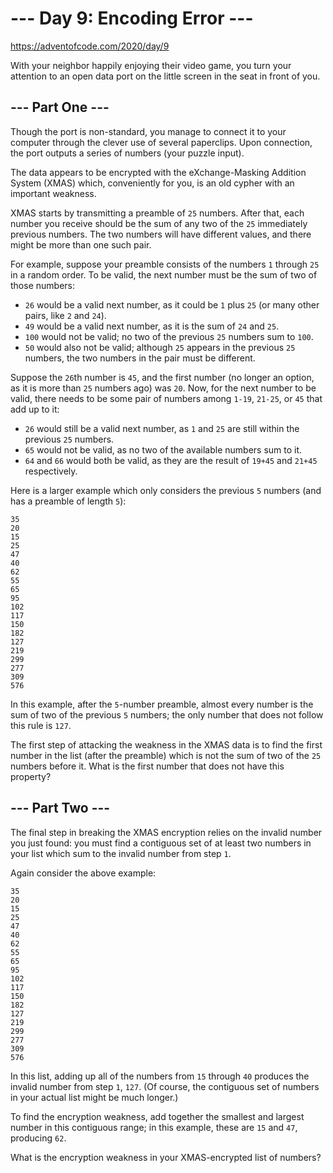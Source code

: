 # --- Day 9: Encoding Error ---
https://adventofcode.com/2020/day/9

With your neighbor happily enjoying their video game, you turn your attention to an open data port on the little screen in the seat in front of you.

## --- Part One ---
Though the port is non-standard, you manage to connect it to your computer through the clever use of several paperclips. Upon connection, the port outputs a series of numbers (your puzzle input).

The data appears to be encrypted with the eXchange-Masking Addition System (XMAS) which, conveniently for you, is an old cypher with an important weakness.

XMAS starts by transmitting a preamble of `25` numbers. After that, each number you receive should be the sum of any two of the `25` immediately previous numbers. The two numbers will have different values, and there might be more than one such pair.

For example, suppose your preamble consists of the numbers `1` through `25` in a random order. To be valid, the next number must be the sum of two of those numbers:
* `26` would be a valid next number, as it could be `1` plus `25` (or many other pairs, like `2` and `24`).
* `49` would be a valid next number, as it is the sum of `24` and `25`.
* `100` would not be valid; no two of the previous `25` numbers sum to `100`.
* `50` would also not be valid; although `25` appears in the previous `25` numbers, the two numbers in the pair must be different.

Suppose the `26`th number is `45`, and the first number (no longer an option, as it is more than `25` numbers ago) was `20`. Now, for the next number to be valid, there needs to be some pair of numbers among `1-19`, `21-25`, or `45` that add up to it:

* `26` would still be a valid next number, as `1` and `25` are still within the previous `25` numbers.
* `65` would not be valid, as no two of the available numbers sum to it.
* `64` and `66` would both be valid, as they are the result of `19+45` and `21+45` respectively.

Here is a larger example which only considers the previous `5` numbers (and has a preamble of length `5`):

```
35
20
15
25
47
40
62
55
65
95
102
117
150
182
127
219
299
277
309
576
```

In this example, after the `5`-number preamble, almost every number is the sum of two of the previous `5` numbers; the only number that does not follow this rule is `127`.

The first step of attacking the weakness in the XMAS data is to find the first number in the list (after the preamble) which is not the sum of two of the `25` numbers before it. What is the first number that does not have this property?

## --- Part Two ---
The final step in breaking the XMAS encryption relies on the invalid number you just found: you must find a contiguous set of at least two numbers in your list which sum to the invalid number from step `1`.

Again consider the above example:

```
35
20
15
25
47
40
62
55
65
95
102
117
150
182
127
219
299
277
309
576
```

In this list, adding up all of the numbers from `15` through `40` produces the invalid number from step `1`, `127`. (Of course, the contiguous set of numbers in your actual list might be much longer.)

To find the encryption weakness, add together the smallest and largest number in this contiguous range; in this example, these are `15` and `47`, producing `62`.

What is the encryption weakness in your XMAS-encrypted list of numbers?
